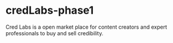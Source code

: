 # credLabs-phase1
Cred Labs is a open market place for content creators and expert professionals to buy and sell credibility.
